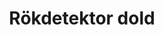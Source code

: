 ---
title: 'Rökdetektor dold'
symbol_image: 'symbols/bl/02.svg'
weight: 2
card: true
card_color: 'bg-symbol-red'
---